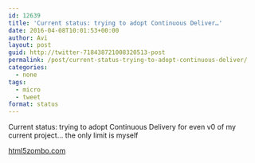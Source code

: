 ```yaml
---
id: 12639
title: 'Current status: trying to adopt Continuous Deliver…'
date: 2016-04-08T10:01:53+00:00
author: Avi
layout: post
guid: http://twitter-718438721008320513-post
permalink: /post/current-status-trying-to-adopt-continuous-deliver/
categories:
  - none
tags:
  - micro
  - tweet
format: status
---
```

Current status: trying to adopt Continuous Delivery for even v0 of my current project… the only limit is myself

[html5zombo.com](http://html5zombo.com)